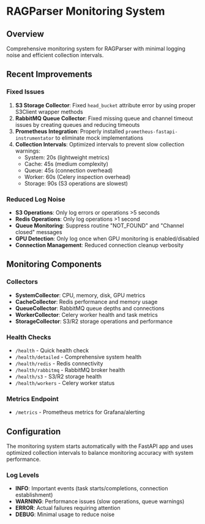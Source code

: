 # RAGParser Monitoring System

## Overview
Comprehensive monitoring system for RAGParser with minimal logging noise and efficient collection intervals.

## Recent Improvements

### Fixed Issues
1. **S3 Storage Collector**: Fixed `head_bucket` attribute error by using proper S3Client wrapper methods
2. **RabbitMQ Queue Collector**: Fixed missing queue and channel timeout issues by creating queues and reducing timeouts
3. **Prometheus Integration**: Properly installed `prometheus-fastapi-instrumentator` to eliminate mock implementations
4. **Collection Intervals**: Optimized intervals to prevent slow collection warnings:
   - System: 20s (lightweight metrics)
   - Cache: 45s (medium complexity)
   - Queue: 45s (connection overhead)
   - Worker: 60s (Celery inspection overhead)
   - Storage: 90s (S3 operations are slowest)

### Reduced Log Noise
- **S3 Operations**: Only log errors or operations >5 seconds
- **Redis Operations**: Only log operations >1 second
- **Queue Monitoring**: Suppress routine "NOT_FOUND" and "Channel closed" messages
- **GPU Detection**: Only log once when GPU monitoring is enabled/disabled
- **Connection Management**: Reduced connection cleanup verbosity

## Monitoring Components

### Collectors
- **SystemCollector**: CPU, memory, disk, GPU metrics
- **CacheCollector**: Redis performance and memory usage  
- **QueueCollector**: RabbitMQ queue depths and connections
- **WorkerCollector**: Celery worker health and task metrics
- **StorageCollector**: S3/R2 storage operations and performance

### Health Checks
- `/health` - Quick health check
- `/health/detailed` - Comprehensive system health
- `/health/redis` - Redis connectivity
- `/health/rabbitmq` - RabbitMQ broker health
- `/health/s3` - S3/R2 storage health
- `/health/workers` - Celery worker status

### Metrics Endpoint
- `/metrics` - Prometheus metrics for Grafana/alerting

## Configuration
The monitoring system starts automatically with the FastAPI app and uses optimized collection intervals to balance monitoring accuracy with system performance.

### Log Levels
- **INFO**: Important events (task starts/completions, connection establishment)
- **WARNING**: Performance issues (slow operations, queue warnings)
- **ERROR**: Actual failures requiring attention
- **DEBUG**: Minimal usage to reduce noise 